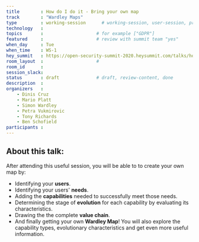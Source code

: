 ```yaml
---
title        : How do I do it - Bring your own map
track        : "Wardley Maps"
type         : working-session      # working-session, user-session, product-session
technology   :
topics       :                    # for example ["GDPR"]
featured     :                    # review with summit team "yes"
when_day     : Tue
when_time    : WS-1
hey_summit   : https://open-security-summit-2020.heysummit.com/talks/how-do-i-do-it-bring-your-own-map/
room_layout  :                    #
room_id      : 
session_slack: 
status       : draft              # draft, review-content, done
description  :
organizers   :
    - Dinis Cruz
    - Mario Platt
    - Simon Wardley
    - Petra Vukmirovic
    - Tony Richards
    - Ben Schofield
participants :
---
```


## About this talk: 

After attending this useful session, you will be able to to create your own map by:

* Identifying your **users**.
* Identifying your users' **needs**. 
* Adding the **capabilities** needed to successfully meet those needs. 
* Determining the stage of **evolution** for each capability by evaluating its characteristics.
* Drawing the the complete **value chain**.
* And finally getting your own **Wardley Map**!
You will also explore the capability types, evolutionary characteristics and get even more useful information.
